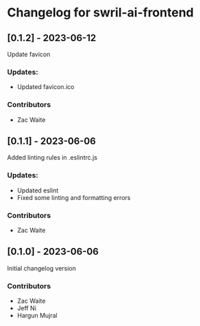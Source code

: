 # Changelog for swril-ai-frontend

## [0.1.2] - 2023-06-12
Update favicon
### Updates:
- Updated favicon.ico
### Contributors
- Zac Waite

## [0.1.1] - 2023-06-06
Added linting rules in .eslintrc.js
### Updates:
- Updated eslint
- Fixed some linting and formatting errors
### Contributors
- Zac Waite

## [0.1.0] - 2023-06-06
Initial changelog version
### Contributors
- Zac Waite
- Jeff Ni
- Hargun Mujral
